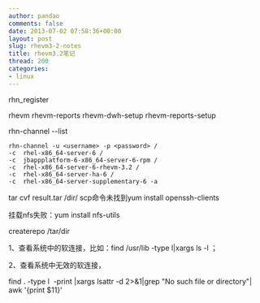 ```yaml
---
author: pandao
comments: false
date: 2013-07-02 07:58:36+00:00
layout: post
slug: rhevm3-2-notes
title: rhevm3.2笔记
thread: 200
categories:
- linux
---
```


rhn_register

rhevm rhevm-reports
rhevm-dwh-setup
rhevm-reports-setup

rhn-channel --list

    
    rhn-channel -u <username> -p <password> /
    -c  rhel-x86_64-server-6 /
    -c  jbappplatform-6-x86_64-server-6-rpm /
    -c  rhel-x86_64-server-6-rhevm-3.2 /
    -c  rhel-x86_64-server-ha-6 /
    -c  rhel-x86_64-server-supplementary-6 -a


tar cvf result.tar /dir/
scp命令未找到yum install openssh-clients

挂载nfs失败：yum install nfs-utils

createrepo /tar/dir





1、查看系统中的软连接，比如：find /usr/lib -type l|xargs ls -l ；




2、查看系统中无效的软连接，




find . -type l  -print |xargs lsattr -d 2>&1|grep "No such file or directory"| awk '{print $11}'



